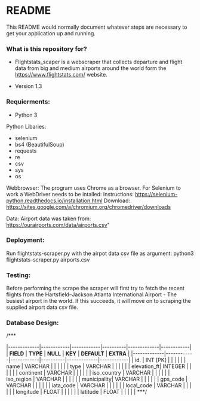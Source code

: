 # README #

This README would normally document whatever steps are necessary to get your application up and running.

### What is this repository for? ###

* Flightstats_scaper is a webscraper that collects departure and flight data from big and medium airports around the world form the https://www.flightstats.com/ website.

* Version 1.3

### Requierments: ###

* Python 3

Python Libaries:
* selenium
* bs4 (BeautifulSoup)
* requests
* re
* csv
* sys
* os

Webbrowser:
The program uses Chrome as a browser. For Selenium to work a WebDriver needs to be intalled:
Instructions: https://selenium-python.readthedocs.io/installation.html
Download: https://sites.google.com/a/chromium.org/chromedriver/downloads

Data:
Airport data was taken from: https://ourairports.com/data/airports.csv"


### Deployment: ###

Run flightstats-scraper.py with the airpot data csv file as argument:
python3 flightstats-scraper.py airports.csv

### Testing: ###

Before performing the scrape the scraper will first try to fetch the recent flights from the Hartsfield–Jackson Atlanta International Airport - The busiest airport in the world. 
If this succeeds, it will move on to scraping the supplied airport data csv file.

### Database Design: ###

/***

|-------------|------------|------------|----------|-------------|------------|
|  __FIELD__  |  __TYPE__  | __NULL__   | __KEY__  | __DEFAULT__ | __EXTRA__  |
|-------------|------------|------------|----------|-------------|------------|
| id.         | INT [PK]   |            |          |             |            |
| name        | VARCHAR    |            |          |             |            |
| type        | VARCHAR    |            |          |             |            |
| elevation_ft| INTEGER    |            |          |             |            |
| continent   | VARCHAR    |            |          |             |            |
| iso_country | VARCHAR    |            |          |             |            |
| iso_region  | VARCHAR    |            |          |             |            |
| municipality| VARCHAR    |            |          |             |            |
| gps_code    | VARCHAR    |            |          |             |            |
| iata_code   | VARCHAR    |            |          |             |            |
| local_code  | VARCHAR    |            |          |             |            |
| longitude   | FLOAT      |            |          |             |            |
| latitude    | FLOAT      |            |          |             |            |
***/

